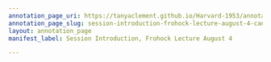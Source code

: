 ```yaml
---
annotation_page_uri: https://tanyaclement.github.io/Harvard-1953/annotations/session-introduction-frohock-lecture-august-4-canvas-1-audience.json
annotation_page_slug: session-introduction-frohock-lecture-august-4-canvas-1-audience
layout: annotation_page
manifest_label: Session Introduction, Frohock Lecture August 4

---
```


